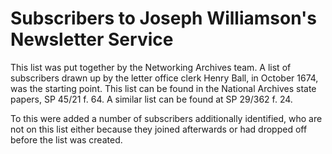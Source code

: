 # Subscribers to Joseph Williamson's Newsletter Service

This list was put together by the Networking Archives team. A list of subscribers drawn up by the letter office clerk Henry Ball, in October 1674, was the starting point. This list can be found in the National Archives state papers, SP 45/21 f. 64. A similar list can be found at SP 29/362 f. 24.

To this were added a number of subscribers additionally identified, who are not on this list either because they joined afterwards or had dropped off before the list was created. 

